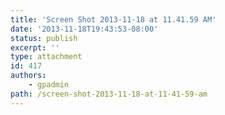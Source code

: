 ```yaml
---
title: 'Screen Shot 2013-11-18 at 11.41.59 AM'
date: '2013-11-18T19:43:53-08:00'
status: publish
excerpt: ''
type: attachment
id: 417
authors:
    - gpadmin
path: /screen-shot-2013-11-18-at-11-41-59-am
---
```

<!DOCTYPE html PUBLIC "-//W3C//DTD HTML 4.0 Transitional//EN" "http://www.w3.org/TR/REC-html40/loose.dtd">
<?xml encoding="UTF-8">
